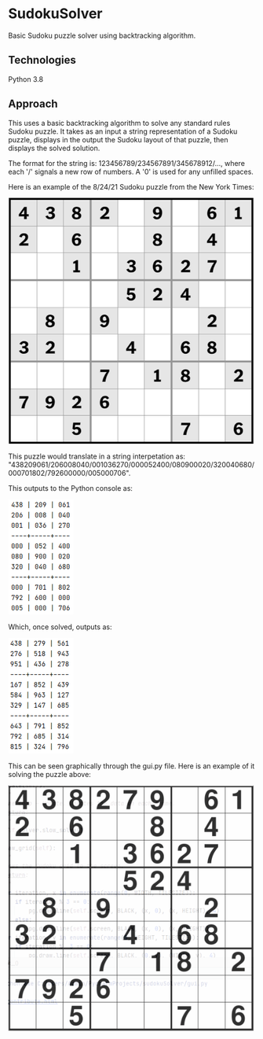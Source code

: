 # SudokuSolver
Basic Sudoku puzzle solver using backtracking algorithm.

## Technologies
Python 3.8

## Approach
This uses a basic backtracking algorithm to solve any standard rules Sudoku puzzle. It takes as an input a string representation of a Sudoku puzzle, displays in the output the Sudoku layout of that puzzle, then displays the solved solution.

The format for the string is: 123456789/234567891/345678912/..., where each '/' signals a new row of numbers. A '0' is used for any unfilled spaces.

Here is an example of the 8/24/21 Sudoku puzzle from the New York Times:

<img src="./imgs/NYT.PNG" width="500" height="500">

This puzzle would translate in a string interpetation as:
"438209061/206008040/001036270/000052400/080900020/320040680/000701802/792600000/005000706". 

This outputs to the Python console as:

![](./imgs/unsolvedOutput.PNG)

Which, once solved, outputs as:

![](./imgs/solvedOutput.PNG)

This can be seen graphically through the gui.py file. Here is an example of it solving the puzzle above:

<img src="./imgs/guiSolver.gif" width="500" height="500">
